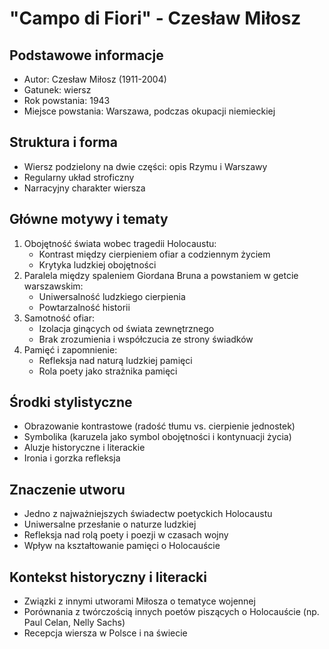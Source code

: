 # "Campo di Fiori" - Czesław Miłosz

## Podstawowe informacje
- Autor: Czesław Miłosz (1911-2004)
- Gatunek: wiersz
- Rok powstania: 1943
- Miejsce powstania: Warszawa, podczas okupacji niemieckiej

## Struktura i forma
- Wiersz podzielony na dwie części: opis Rzymu i Warszawy
- Regularny układ stroficzny
- Narracyjny charakter wiersza

## Główne motywy i tematy
1. Obojętność świata wobec tragedii Holocaustu:
   - Kontrast między cierpieniem ofiar a codziennym życiem
   - Krytyka ludzkiej obojętności
2. Paralela między spaleniem Giordana Bruna a powstaniem w getcie warszawskim:
   - Uniwersalność ludzkiego cierpienia
   - Powtarzalność historii
3. Samotność ofiar:
   - Izolacja ginących od świata zewnętrznego
   - Brak zrozumienia i współczucia ze strony świadków
4. Pamięć i zapomnienie:
   - Refleksja nad naturą ludzkiej pamięci
   - Rola poety jako strażnika pamięci

## Środki stylistyczne
- Obrazowanie kontrastowe (radość tłumu vs. cierpienie jednostek)
- Symbolika (karuzela jako symbol obojętności i kontynuacji życia)
- Aluzje historyczne i literackie
- Ironia i gorzka refleksja

## Znaczenie utworu
- Jedno z najważniejszych świadectw poetyckich Holocaustu
- Uniwersalne przesłanie o naturze ludzkiej
- Refleksja nad rolą poety i poezji w czasach wojny
- Wpływ na kształtowanie pamięci o Holocauście

## Kontekst historyczny i literacki
- Związki z innymi utworami Miłosza o tematyce wojennej
- Porównania z twórczością innych poetów piszących o Holocauście (np. Paul Celan, Nelly Sachs)
- Recepcja wiersza w Polsce i na świecie

